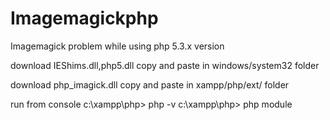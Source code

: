 Imagemagickphp
==============

Imagemagick problem while using php 5.3.x version



download IEShims.dll,php5.dll
    copy and paste in windows/system32 folder

download php_imagick.dll
    copy and paste in xampp/php/ext/ folder


run from console
    c:\xampp\php\> php -v
    c:\xampp\php\> php module
